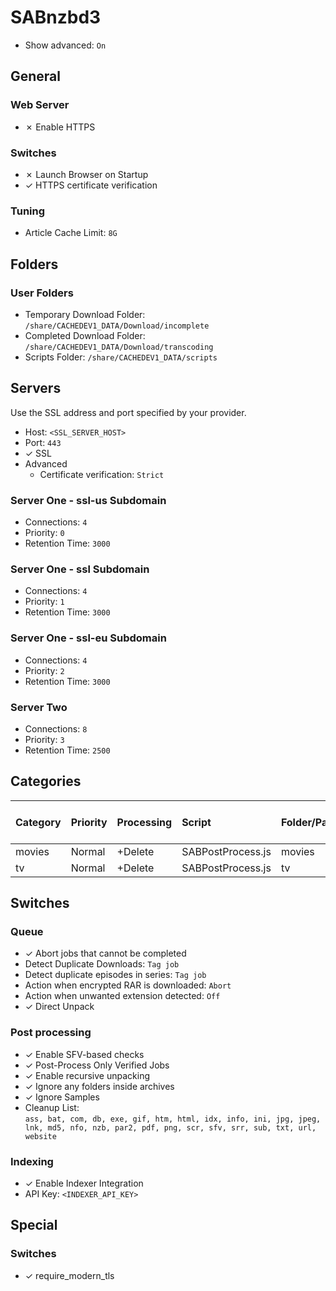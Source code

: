 # SABnzbd3

* Show advanced: `On`

## General

### Web Server

  * ✗ Enable HTTPS

### Switches

  * ✗ Launch Browser on Startup
  * ✓ HTTPS certificate verification

### Tuning

  * Article Cache Limit: `8G`

## Folders

### User Folders

  * Temporary Download Folder: `/share/CACHEDEV1_DATA/Download/incomplete`
  * Completed Download Folder: `/share/CACHEDEV1_DATA/Download/transcoding`
  * Scripts Folder: `/share/CACHEDEV1_DATA/scripts`

## Servers

  Use the SSL address and port specified by your provider.

  * Host: `<SSL_SERVER_HOST>`
  * Port: `443`
  * ✓ SSL
  * Advanced
    * Certificate verification: `Strict`

### Server One - ssl-us Subdomain

 * Connections: `4`
 * Priority: `0`
 * Retention Time: `3000`

### Server One - ssl Subdomain

 * Connections: `4`
 * Priority: `1`
 * Retention Time: `3000`

### Server One - ssl-eu Subdomain

 * Connections: `4`
 * Priority: `2`
 * Retention Time: `3000`

 ### Server Two

 * Connections: `8`
 * Priority: `3`
 * Retention Time: `2500`

## Categories

|Category |Priority |Processing |Script            |Folder/Path |Indexer Categories / Groups |
|:--      |:--      |:--        |:--               |:--         |:--                         |
|movies   |Normal   |+Delete    |SABPostProcess.js |movies      |Movies                      |
|tv       |Normal   |+Delete    |SABPostProcess.js |tv          |TV                          |

## Switches

### Queue

  * ✓ Abort jobs that cannot be completed
  * Detect Duplicate Downloads: `Tag job`
  * Detect duplicate episodes in series: `Tag job`
  * Action when encrypted RAR is downloaded: `Abort`
  * Action when unwanted extension detected: `Off`
  * ✓ Direct Unpack

### Post processing

  * ✓ Enable SFV-based checks
  * ✓ Post-Process Only Verified Jobs
  * ✓ Enable recursive unpacking
  * ✓ Ignore any folders inside archives
  * ✓ Ignore Samples
  * Cleanup List:<br>
    `ass, bat, com, db, exe, gif, htm, html, idx, info, ini, jpg, jpeg, lnk, md5, nfo, nzb, par2, pdf, png, scr, sfv, srr, sub, txt, url, website`

### Indexing

  * ✓ Enable Indexer Integration
  * API Key: `<INDEXER_API_KEY>`

## Special

### Switches

  * ✓ require_modern_tls
